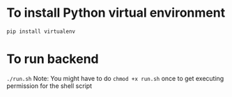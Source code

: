 # To install Python virtual environment
`pip install virtualenv`

# To run backend
`./run.sh`
Note: You might have to do `chmod +x run.sh` once to get executing permission for the shell script
